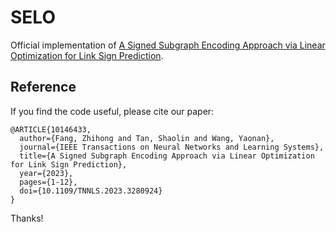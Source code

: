 # SELO
Official implementation of [A Signed Subgraph Encoding Approach via Linear Optimization for Link Sign Prediction](https://ieeexplore.ieee.org/document/10146433).



Reference
---------

If you find the code useful, please cite our paper:

```
@ARTICLE{10146433,
  author={Fang, Zhihong and Tan, Shaolin and Wang, Yaonan},
  journal={IEEE Transactions on Neural Networks and Learning Systems}, 
  title={A Signed Subgraph Encoding Approach via Linear Optimization for Link Sign Prediction}, 
  year={2023},
  pages={1-12},
  doi={10.1109/TNNLS.2023.3280924}
}
```

Thanks!

